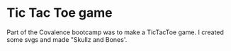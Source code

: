 # Tic Tac Toe game
Part of the Covalence bootcamp was to make a TicTacToe game. I created some svgs and made "Skullz and Bones'.